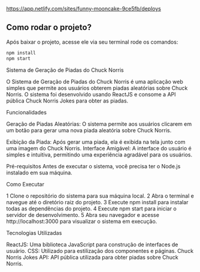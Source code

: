 https://app.netlify.com/sites/funny-mooncake-9ce5fb/deploys

## Como rodar o projeto?

Após baixar o projeto, acesse ele via seu terminal rode os comandos:

```sh
npm install
npm start
```

Sistema de Geração de Piadas do Chuck Norris

O Sistema de Geração de Piadas do Chuck Norris é uma aplicação web simples que permite aos usuários obterem piadas aleatórias sobre Chuck Norris. 
O sistema foi desenvolvido usando ReactJS e consome a API pública Chuck Norris Jokes para obter as piadas.

Funcionalidades

Geração de Piadas Aleatórias: O sistema permite aos usuários clicarem em um botão para gerar uma nova piada aleatória sobre Chuck Norris.

Exibição da Piada: Após gerar uma piada, ela é exibida na tela junto com uma imagem do Chuck Norris.
Interface Amigável: A interface do usuário é simples e intuitiva, permitindo uma experiência agradável para os usuários.


Pré-requisitos
Antes de executar o sistema, você precisa ter o Node.js instalado em sua máquina.

Como Executar

1 Clone o repositório do sistema para sua máquina local.
2 Abra o terminal e navegue até o diretório raiz do projeto.
3 Execute npm install para instalar todas as dependências do projeto.
4 Execute npm start para iniciar o servidor de desenvolvimento.
5 Abra seu navegador e acesse http://localhost:3000 para visualizar o sistema em execução.


Tecnologias Utilizadas

ReactJS: Uma biblioteca JavaScript para construção de interfaces de usuário.
CSS: Utilizado para estilização dos componentes e páginas.
Chuck Norris Jokes API: API pública utilizada para obter piadas sobre Chuck Norris.
